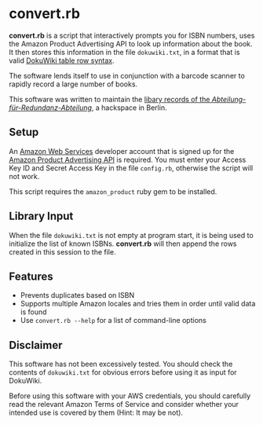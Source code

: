 convert.rb
==========

**convert.rb** is a script that interactively prompts you for ISBN numbers,
uses the Amazon Product Advertising API to look up information about the
book. It then stores this information in the file ```dokuwiki.txt```, in a
format that is valid [DokuWiki table row syntax][dw].

The software lends itself to use in conjunction with a barcode scanner to
rapidly record a large number of books.

This software was written to maintain the [libary records of the
*Abteilung-für-Redundanz-Abteilung*][bibliothek], a hackspace in Berlin.

Setup
-----
An [Amazon Web Services][aws] developer account that is signed up for the
[Amazon Product Advertising API][apaa] is required. You must enter your
Access Key ID	and Secret Access Key in the file ```config.rb```, otherwise
the script will not work.

This script requires the ```amazon_product``` ruby gem to be installed.

Library Input
-------------
When the file ```dokuwiki.txt``` is not empty at program start, it is being
used to initialize the list of known ISBNs. **convert.rb** will then append
the rows created in this session to the file.

Features
--------
* Prevents duplicates based on ISBN
* Supports multiple Amazon locales and tries them in order until valid data
  is found
* Use ```convert.rb --help``` for a list of command-line options

Disclaimer
----------
This software has not been excessively tested. You should check the contents
of ```dokuwiki.txt``` for obvious errors before using it as input for
DokuWiki.

Before using this software with your AWS credentials, you should carefully
read the relevant Amazon Terms of Service and consider whether your intended
use is covered by them (Hint: It may be not).

[dw]: https://www.dokuwiki.org/wiki:syntax#tables
[bibliothek]: https://afra-berlin.de/dokuwiki/doku.php?id=bibliothek
[aws]: https://aws.amazon.com
[apaa]: https://affiliate-program.amazon.com/gp/advertising/api/detail/main.html